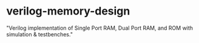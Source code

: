 # verilog-memory-design
 "Verilog implementation of Single Port RAM, Dual Port RAM, and ROM with simulation &amp; testbenches."
